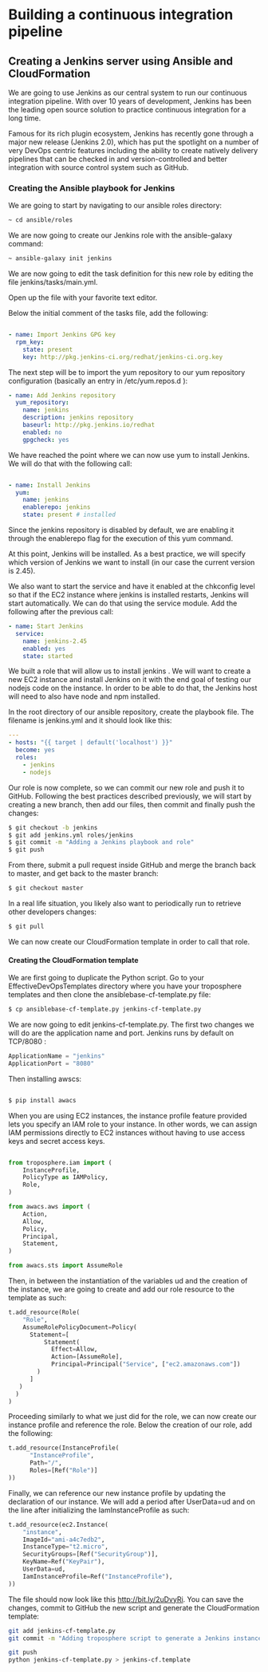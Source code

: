 # Building a continuous integration pipeline

## Creating a Jenkins server using Ansible and CloudFormation

We are going to use Jenkins as our central system to run our continuous integration pipeline. With over 10 years of development, Jenkins has been the leading open source solution to practice continuous integration for a long time. 

Famous for its rich plugin ecosystem, Jenkins has recently gone through a major new release (Jenkins 2.0), which has put the spotlight on a number of very DevOps centric features including the ability to create natively delivery pipelines that can be checked in and version-controlled and better integration with source control system such as GitHub. 

### Creating the Ansible playbook for Jenkins
We are going to start by navigating to our ansible roles directory:

```sh
~ cd ansible/roles
```

We are now going to create our Jenkins role with the ansible-galaxy command:

```sh
~ ansible-galaxy init jenkins
```

We are now going to edit the task definition for this new role by editing the file jenkins/tasks/main.yml.

Open up the file with your favorite text editor.


Below the initial comment of the tasks file, add the following:

```yaml

- name: Import Jenkins GPG key
  rpm_key:
    state: present
    key: http://pkg.jenkins-ci.org/redhat/jenkins-ci.org.key
```

The next step will be to import the yum repository to our yum repository configuration (basically an entry in /etc/yum.repos.d ):

```yaml
- name: Add Jenkins repository
  yum_repository:
    name: jenkins
    description: jenkins repository
    baseurl: http://pkg.jenkins.io/redhat
    enabled: no
    gpgcheck: yes

```
We have reached the point where we can now use yum to install Jenkins. We will do that with the following call:

```yaml

- name: Install Jenkins
  yum:
    name: jenkins
    enablerepo: jenkins
    state: present # installed 
```

Since the jenkins repository is disabled by default, we are enabling it through the enablerepo flag for the execution of this yum command.

At this point, Jenkins will be installed. As a best practice, we will specify which version of Jenkins we want to install (in our case the current version is 2.45). 

We also want to start the service and have it enabled at the chkconfig level so that if the EC2 instance where jenkins is installed restarts, Jenkins will start automatically. We can do that using the service module. Add the following after the previous call:

```yaml
- name: Start Jenkins
  service:
    name: jenkins-2.45
    enabled: yes
    state: started

```

We built a role that will allow us to install jenkins . We will want to create a new EC2 instance and install Jenkins on it with the end goal of testing our nodejs code on the instance. In order to be able to do that, the Jenkins host will need to also have node and npm installed.

In the root directory of our ansible repository, create the playbook file. The filename is jenkins.yml and it should look like this:

```yaml
---
- hosts: "{{ target | default('localhost') }}"
  become: yes
  roles:
    - jenkins
    - nodejs

```

Our role is now complete, so we can commit our new role and push it to GitHub. Following the best practices described previously, we will start by creating a new branch, then add our files, then commit and finally push the changes:

```sh
$ git checkout -b jenkins
$ git add jenkins.yml roles/jenkins
$ git commit -m "Adding a Jenkins playbook and role"
$ git push

 ```
 
From there, submit a pull request inside GitHub and merge the branch back to master, and get back to the master branch:
```sh
$ git checkout master
```
In a real life situation, you likely also want to periodically run to retrieve other developers changes:

```sh
$ git pull
```

We can now create our CloudFormation template in order to call that role.

#### Creating the CloudFormation template

We are first going to duplicate the Python script. Go to your EffectiveDevOpsTemplates directory where you have your troposphere templates and then clone the ansiblebase-cf-template.py file:

```sh
$ cp ansiblebase-cf-template.py jenkins-cf-template.py
```

We are now going to edit jenkins-cf-template.py. The first two changes we will do are the application name and port. Jenkins runs by default on TCP/8080 :

```py
ApplicationName = "jenkins"
ApplicationPort = "8080"
```

Then installing awscs: 

```sh

$ pip install awacs
```

When you are using EC2 instances, the instance profile feature provided lets you specify an IAM role to your instance. In other words, we can assign IAM permissions directly to EC2 instances without having to use access keys and secret access keys.

```py

from troposphere.iam import (
    InstanceProfile,
    PolicyType as IAMPolicy,
    Role,
)

from awacs.aws import (
    Action,
    Allow,
    Policy,
    Principal,
    Statement,
)

from awacs.sts import AssumeRole

```

Then, in between the instantiation of the variables ud and the creation of the instance, we are going to create and add our role resource to the template as such:

```py
t.add_resource(Role(
    "Role",
    AssumeRolePolicyDocument=Policy(
      Statement=[
          Statement(
            Effect=Allow,
            Action=[AssumeRole],
            Principal=Principal("Service", ["ec2.amazonaws.com"])
        )
      ]
   )
  )
)


```

Proceeding similarly to what we just did for the role, we can now create our instance profile and reference the role. Below the creation of our role, add the following:

```py
t.add_resource(InstanceProfile(
      "InstanceProfile",
      Path="/",
      Roles=[Ref("Role")]
))

```

Finally, we can reference our new instance profile by updating the declaration of our instance. We will add a period after UserData=ud and on the line after initializing the IamInstanceProfile as such:

```py
t.add_resource(ec2.Instance(
    "instance",
    ImageId="ami-a4c7edb2",
    InstanceType="t2.micro",
    SecurityGroups=[Ref("SecurityGroup")],
    KeyName=Ref("KeyPair"),
    UserData=ud,
    IamInstanceProfile=Ref("InstanceProfile"),
))

```

The file should now look like this http://bit.ly/2uDvyRi. You can save the changes, commit to GitHub the new script and generate the CloudFormation template:

```sh
git add jenkins-cf-template.py
git commit -m "Adding troposphere script to generate a Jenkins instance"

git push
python jenkins-cf-template.py > jenkins-cf.template

```
